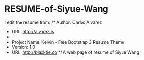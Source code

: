 # RESUME-of-Siyue-Wang
 I edit the resume from:
 /* Author: Carlos Alvarez
 * URL: http://alvarez.is
 *
 * Project Name: Kelvin - Free Bootstrap 3 Resume Theme
 * Version: 1.0
 * URL: http://blacktie.co
 */
A web page of resume of Siyue Wang
